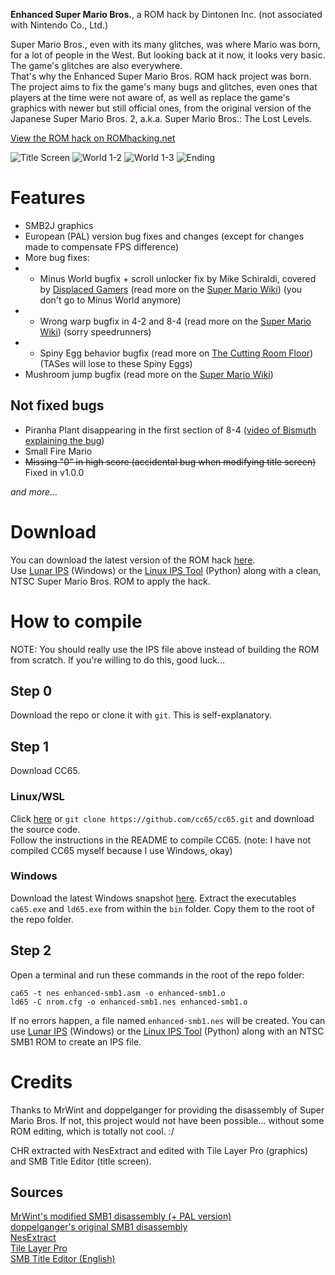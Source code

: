 **Enhanced Super Mario Bros.**, a ROM hack by Dintonen Inc. (not associated with Nintendo Co., Ltd.)

Super Mario Bros., even with its many glitches, was where Mario was born, for a lot of people in the West. But looking back at it now, it looks very basic. The game's glitches are also everywhere.  
That's why the Enhanced Super Mario Bros. ROM hack project was born. The project aims to fix the game's many bugs and glitches, even ones that players at the time were not aware of, as well as replace the game's graphics with newer but still official ones, from the original version of the Japanese Super Mario Bros. 2, a.k.a. Super Mario Bros.: The Lost Levels.

[View the ROM hack on ROMhacking.net](https://www.romhacking.net/hacks/6953/)

![Title Screen](https://raw.githubusercontent.com/gamingwithevets/enhanced-smb1/main/img0.png)
![World 1-2](https://raw.githubusercontent.com/gamingwithevets/enhanced-smb1/main/img1.png)
![World 1-3](https://raw.githubusercontent.com/gamingwithevets/enhanced-smb1/main/img2.png)
![Ending](https://raw.githubusercontent.com/gamingwithevets/enhanced-smb1/main/img3.png)

# Features
- SMB2J graphics
- European (PAL) version bug fixes and changes (except for changes made to compensate FPS difference)
- More bug fixes:
- - Minus World bugfix + scroll unlocker fix by Mike Schiraldi, covered by [Displaced Gamers](https://www.youtube.com/watch?v=61m5MiyC17s) (read more on the [Super Mario Wiki](https://www.mariowiki.com/Minus_World)) (you don't go to Minus World anymore)
- - Wrong warp bugfix in 4-2 and 8-4 (read more on the [Super Mario Wiki](https://www.mariowiki.com/List_of_Super_Mario_Bros._glitches#Wrong_Warp)) (sorry speedrunners)
- - Spiny Egg behavior bugfix (read more on [The Cutting Room Floor](https://tcrf.net/Super_Mario_Bros.#Unused_Spiny_Egg_Behavior)) (TASes will lose to these Spiny Eggs)
- Mushroom jump bugfix (read more on the [Super Mario Wiki](https://www.mariowiki.com/List_of_Super_Mario_Bros._glitches#Mushroom_Jump))
## Not fixed bugs
- Piranha Plant disappearing in the first section of 8-4 ([video of Bismuth explaining the bug](https://youtu.be/U7RzoIEoSMY?t=1316))
- Small Fire Mario
- ~~Missing "0" in high score (accidental bug when modifying title screen)~~ Fixed in v1.0.0

*and more...*

# Download
You can download the latest version of the ROM hack [here](https://github.com/gamingwithevets/enhanced-smb1/releases/latest/download/enhanced-smb1.zip).  
Use [Lunar IPS](https://www.romhacking.net/utilities/240/) (Windows) or the [Linux IPS Tool](https://github.com/kylon/Lipx) (Python) along with a clean, NTSC Super Mario Bros. ROM to apply the hack.
# How to compile
NOTE: You should really use the IPS file above instead of building the ROM from scratch. If you're willing to do this, good luck...
## Step 0
Download the repo or clone it with `git`. This is self-explanatory.
## Step 1
Download CC65.
### Linux/WSL
Click [here](https://github.com/cc65/cc65/releases/latest) or `git clone https://github.com/cc65/cc65.git` and download the source code.  
Follow the instructions in the README to compile CC65. (note: I have not compiled CC65 myself because I use Windows, okay)

### Windows
Download the latest Windows snapshot [here](https://sourceforge.net/projects/cc65/files/cc65-snapshot-win32.zip). Extract the executables `ca65.exe` and `ld65.exe` from within the `bin` folder. Copy them to the root of the repo folder.

## Step 2
Open a terminal and run these commands in the root of the repo folder:
```
ca65 -t nes enhanced-smb1.asm -o enhanced-smb1.o
ld65 -C nrom.cfg -o enhanced-smb1.nes enhanced-smb1.o
```
If no errors happen, a file named `enhanced-smb1.nes` will be created. You can use [Lunar IPS](https://www.romhacking.net/utilities/240/) (Windows) or the [Linux IPS Tool](https://github.com/kylon/Lipx) (Python) along with an NTSC SMB1 ROM to create an IPS file.

# Credits
Thanks to MrWint and doppelganger for providing the disassembly of Super Mario Bros. If not, this project would not have been possible... without some ROM editing, which is totally not cool. :/

CHR extracted with NesExtract and edited with Tile Layer Pro (graphics) and SMB Title Editor (title screen).

## Sources
[MrWint's modified SMB1 disassembly (+ PAL version)](https://github.com/MrWint/smb-dis)  
[doppelganger's original SMB1 disassembly](https://gist.github.com/1wErt3r/4048722)  
[NesExtract](https://github.com/X-death25/Nes-Extract)  
[Tile Layer Pro](https://www.romhacking.net/utilities/108/)  
[SMB Title Editor (English)](https://www.romhacking.net/utilities/1513/)
